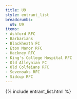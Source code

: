 ```yaml
---
title: U9
style: entrant_list
breadcrumbs:
  u9: U9
items:
- Ashford RFC
- Barbarians
- Blackheath FC
- Eton Manor RFC
- Hackney RFC
- King's College Hospital RFC
- Old Alleynian FC
- Old Colfeians RFC
- Sevenoaks RFC
- Sidcup RFC
---
```


{% include entrant_list.html %}

